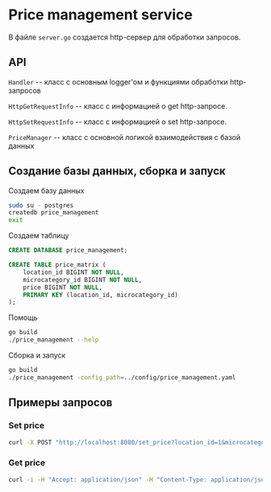 # Price management service

В файле `server.go` создается http-сервер для обработки запросов.

## API
`Handler` -- класс с основным logger'ом и функциями обработки http-запросов

`HttpGetRequestInfo` -- класс с информацией о get http-запросе.

`HttpSetRequestInfo` -- класс с информацией о set http-запросе.

`PriceManager` -- класс с основной логикой взаимодействия с базой данных

## Создание базы данных, сборка и запуск

Создаем базу данных
```bash
sudo su - postgres
createdb price_management
exit
```

Создаем таблицу
```SQL
CREATE DATABASE price_management;

CREATE TABLE price_matrix (
    location_id BIGINT NOT NULL,
    microcategory_id BIGINT NOT NULL,
    price BIGINT NOT NULL,
    PRIMARY KEY (location_id, microcategory_id)
);
```

Помощь

```bash
go build
./price_management --help
```

Сборка и запуск
```bash
go build
./price_management -config_path=../config/price_management.yaml
```

## Примеры запросов
### Set price
```bash
curl -X POST "http://localhost:8080/set_price?location_id=1&microcategory_id=1&price=12.99"
```

### Get price
```bash
curl -i -H "Accept: application/json" -H "Content-Type: application/json" -X GET 'http://localhost:8080/get_price?location_id=1&microcategory_id=1'
```